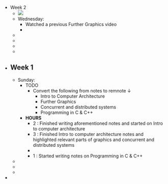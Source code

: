 - Week 2
    - ![](local:///home/mali/remnote/remnote-614c8a3b6997e6001643dfce/files/2EvOhDCrSfHdp7_UCXVQD2mq8fo0gsvjavEwzaYwWnCI1mV5m97s7ICNT_7CR05g2zLF6Vb6X6tGZdqf8cKMCSTehLL6Nd2TGyzXe9MdFDZ5XP-7TYclKRClrr2Lptja.png) 
    - Wednesday:
        - Watched a previous Further Graphics video
        - 
    - 
    - 
    - 
    - 
- Week 1
    - 
    - Sunday:
        - TODO
            - Convert the following from notes to remnote ↓ 
                - Intro to Computer Architecture
                - Further Graphics
                - Concurrent and distributed systems
                - Programming in C & C++ 
        - **HOURS**
            - 2 : Finished writing aforementioned notes and started on Intro to computer architecture
            - 3 : Finished Intro to computer architecture notes and highlighted relevant parts of graphics and concurrent and distributed systems
            - 
            - 1 : Started writing notes on Programming in C & C++
    - 
    - 
    - 
- 
